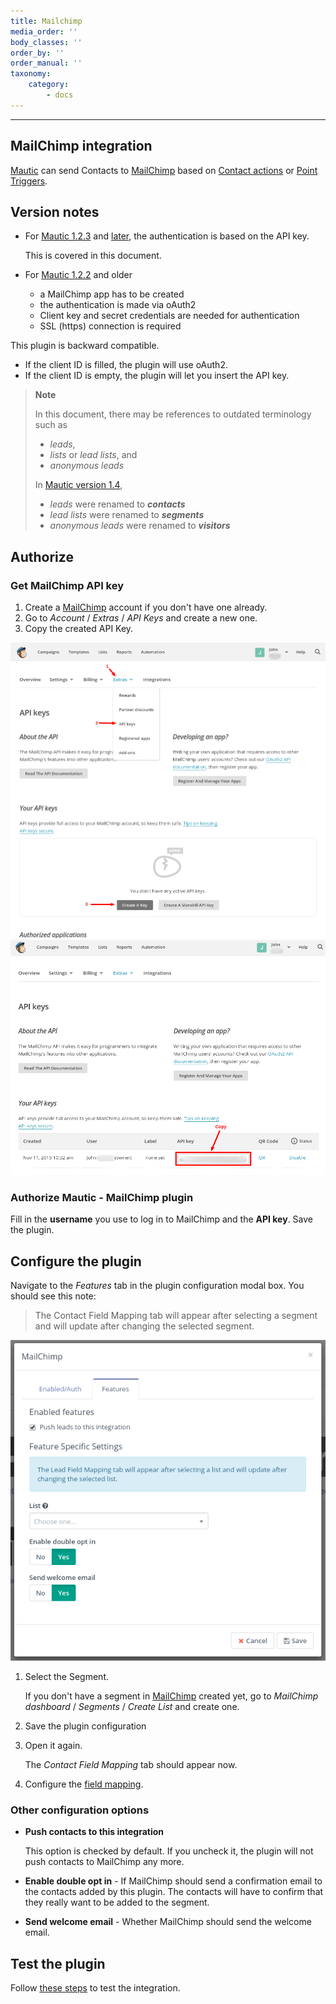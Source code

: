 ```yaml
---
title: Mailchimp
media_order: ''
body_classes: ''
order_by: ''
order_manual: ''
taxonomy:
    category:
        - docs
---
```


-------------------

## MailChimp integration

[Mautic] can send Contacts to [MailChimp] based on [Contact actions][testing] or [Point Triggers][points].

## Version notes

- For [Mautic 1.2.3][release-1.2.3] and [later][release-latest], the authentication is based on the API key.

  This is covered in this document.

- For [Mautic 1.2.2][release-1.2.2] and older
  - a MailChimp app has to be created
  - the authentication is made via oAuth2
  - Client key and secret credentials are needed for authentication
  - SSL (https) connection is required

This plugin is backward compatible.

- If the client ID is filled, the plugin will use oAuth2.
- If the client ID is empty, the plugin will let you insert the API key.

> **Note**
>
> In this document, there may be references to outdated terminology such as
>
> - _leads_,
> - _lists_ or _lead lists_, and
> - _anonymous leads_
>
> In [Mautic version 1.4][release-1.4.0],
>
> - _leads_ were renamed to _**contacts**_
> - _lead lists_ were renamed to _**segments**_
> - _anonymous leads_ were renamed to _**visitors**_

[release-1.4.0]: <https://github.com/mautic/mautic/releases/tag/1.4.0>

## Authorize

### Get MailChimp API key

1. Create a [MailChimp] account if you don't have one already.
2. Go to *Account* / *Extras* / *API Keys* and create a new one.
3. Copy the created API Key.

![MailChimp - create a API Key](plugins-mailchimp-create-api-key.png "MailChimp - create a API Key")
![MailChimp - copy the API Key](plugins-mailchimp-copy-api-key.png "MailChimp - copy the API Key")

### Authorize Mautic - MailChimp plugin

Fill in the **username** you use to log in to MailChimp and the **API key**. Save the plugin.

## Configure the plugin

Navigate to the *Features* tab in the plugin configuration modal box. You should see this note:

> The Contact Field Mapping tab will appear after selecting a segment and will update after changing the selected segment.

![MailChimp Plugin configuration](plugins-mailchimp-configure.png "MailChimp Plugin configuration")

1. Select the Segment.

   If you don't have a segment in [MailChimp] created yet, go to *MailChimp dashboard* / *Segments* / *Create List* and create one.

1. Save the plugin configuration
1. Open it again.

   The *Contact Field Mapping* tab should appear now.

1. Configure the [field mapping].

### Other configuration options

- **Push contacts to this integration**

   This option is checked by default. If you uncheck it, the plugin will not push contacts to MailChimp any more.

- **Enable double opt in** - If MailChimp should send a confirmation email to the contacts added by this plugin. The contacts will have to confirm that they really want to be added to the segment.
- **Send welcome email** - Whether MailChimp should send the welcome email.

## Test the plugin

Follow [these steps][testing] to test the integration.

[mautic]: <https://mautic.org>
[Mautic]: <https://mautic.org>
[MailChimp]: <https://mailchimp.com>

[field mapping]: <field_mapping.html>
[testing]: <integration_test.html>
[points]: <./../points>

[release-latest]: <https://github.com/mautic/mautic/releases/latest>
[release-1.2.3]: <https://github.com/mautic/mautic/releases/tag/1.2.3>
[release-1.2.2]: <https://github.com/mautic/mautic/releases/tag/1.2.2>
